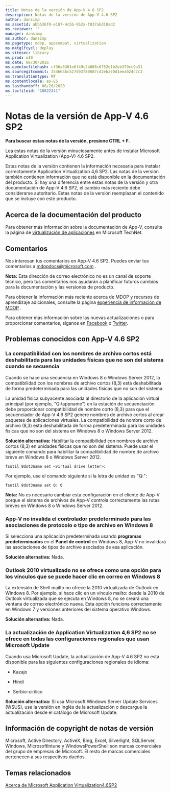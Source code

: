 ```yaml
---
title: Notas de la versión de App-V 4.6 SP2
description: Notas de la versión de App-V 4.6 SP2
author: dansimp
ms.assetid: abb536f0-e187-4c5b-952a-f837abd10ad2
ms.reviewer: ''
manager: dansimp
ms.author: dansimp
ms.pagetype: mdop, appcompat, virtualization
ms.mktglfcycl: deploy
ms.sitesec: library
ms.prod: w10
ms.date: 08/30/2016
ms.openlocfilehash: cf36a6361e6f49c2b868c6752e1b2eb379cc9a31
ms.sourcegitcommit: 354664bc527d93f80687cd2eba70d1eea024c7c3
ms.translationtype: MT
ms.contentlocale: es-ES
ms.lasthandoff: 06/26/2020
ms.locfileid: "10822341"
---
```

# Notas de la versión de App-V 4.6 SP2


**Para buscar estas notas de la versión, presione CTRL + F.**

Lea estas notas de la versión minuciosamente antes de instalar Microsoft Application Virtualization (App-V) 4.6 SP2.

Estas notas de la versión contienen la información necesaria para instalar correctamente Application Virtualization 4,6 SP2. Las notas de la versión también contienen información que no está disponible en la documentación del producto. Si hay una diferencia entre estas notas de la versión y otra documentación de App-V 4.6 SP2, el cambio más reciente debe considerarse autoritario. Estas notas de la versión reemplazan el contenido que se incluye con este producto.

## Acerca de la documentación del producto


Para obtener más información sobre la documentación de App-V, consulte la página de [virtualización de aplicaciones](https://go.microsoft.com/fwlink/?LinkID=232982) en Microsoft TechNet.

## Comentarios


Nos interesan tus comentarios en App-V 4.6 SP2. Puedes enviar tus comentarios a <mdopdocs@microsoft.com> .

**Nota:**  Esta dirección de correo electrónico no es un canal de soporte técnico, pero tus comentarios nos ayudarán a planificar futuros cambios para la documentación y las versiones de producto.

 

Para obtener la información más reciente acerca de MDOP y recursos de aprendizaje adicionales, consulte la página [experiencia de información de MDOP](https://go.microsoft.com/fwlink/p/?LinkId=236032) .

Para obtener más información sobre las nuevas actualizaciones o para proporcionar comentarios, síganos en [Facebook](https://go.microsoft.com/fwlink/p/?LinkId=242445) o [Twitter](https://go.microsoft.com/fwlink/p/?LinkId=242447).

## <a href="" id="known-issues-with-app-v-4-6-sp2-"></a>Problemas conocidos con App-V 4.6 SP2


### La compatibilidad con los nombres de archivo cortos está deshabilitada para las unidades físicas que no son del sistema cuando se secuencia

Cuando se hace una secuencia en Windows 8 o Windows Server 2012, la compatibilidad con los nombres de archivo cortos (8,3) está deshabilitada de forma predeterminada para las unidades físicas que no son del sistema.

La unidad física subyacente asociada al directorio de la aplicación virtual principal (por ejemplo, "Q:\\appname") en la estación de secuenciación debe proporcionar compatibilidad de nombre corto (8,3) para que el secuenciador de App-V 4.6 SP2 genere nombres de archivo cortos al crear paquetes de aplicaciones virtuales. La compatibilidad de nombre corto de archivo (8,3) está deshabilitada de forma predeterminada para las unidades físicas que no son del sistema en Windows 8 o Windows Server 2012.

**Solución alternativa:** Habilitar la compatibilidad con nombres de archivo cortos (8,3) en unidades físicas que no son del sistema. Puede usar el siguiente comando para habilitar la compatibilidad de nombre de archivo breve en Windows 8 o Windows Server 2012.

``` syntax
fsutil 8dot3name set <virtual drive letter>:
```

Por ejemplo, use el comando siguiente si la letra de unidad es "Q:":

``` syntax
fsutil 8dot3name set Q: 0
```

**Nota:**  No es necesario cambiar esta configuración en el cliente de App-V porque el sistema de archivos de App-V controla correctamente las rutas breves en Windows 8 o Windows Server 2012.

 

### <a href="" id="-------------app-v-does-not-override-the-default-handler-for-file-type-or-protocol-associations-on-windows-8"></a> App-V no invalida el controlador predeterminado para las asociaciones de protocolo o tipo de archivo en Windows 8

Si selecciona una aplicación predeterminada usando **programas predeterminados** en el **Panel de control** en Windows 8, App-V no invalidará las asociaciones de tipos de archivo asociados de esa aplicación.

**Solución alternativa:** Nada.

### Outlook 2010 virtualizado no se ofrece como una opción para los vínculos que se puede hacer clic en correo en Windows 8

La extensión de Shell mailto no ofrece la 2010 virtualizada de Outlook en Windows 8. Por ejemplo, si hace clic en un vínculo mailto: desde la 2010 de Outlook virtualizada que se ejecuta en Windows 8, no se creará una ventana de correo electrónico nueva. Esta opción funciona correctamente en Windows 7 y versiones anteriores del sistema operativo Windows.

**Solución alternativa:** Nada.

### <a href="" id="-------------application-virtualization-4-6-sp2-update-is-not-offered-on-all-locales-that-use-microsoft-update"></a> La actualización de Application Virtualization 4,6 SP2 no se ofrece en todas las configuraciones regionales que usan Microsoft Update

Cuando usa Microsoft Update, la actualización de App-V 4.6 SP2 no está disponible para las siguientes configuraciones regionales de idioma:

-   Kazajo

-   Hindi

-   Serbio-cirílico

**Solución alternativa:** Si usa Microsoft Windows Server Update Services (WSUS), use la versión en Inglés de la actualización o descargue la actualización desde el catálogo de Microsoft Update.

## Información de copyright de notas de versión


Microsoft, Active Directory, ActiveX, Bing, Excel, Silverlight, SQLServer, Windows, MicrosoftIntune y WindowsPowerShell son marcas comerciales del grupo de empresas de Microsoft. El resto de marcas comerciales pertenecen a sus respectivos dueños.



## Temas relacionados


[Acerca de Microsoft Application Virtualization4.6SP2](about-microsoft-application-virtualization-46-sp2.md)

 

 





